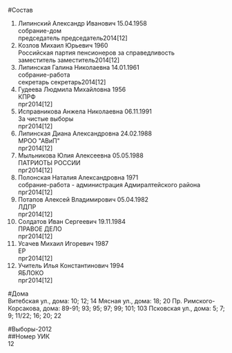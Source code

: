 #Состав  
1. Липинский Александр Иванович 15.04.1958  
    собрание-дом  
    председатель председатель2014[12]  
2. Козлов Михаил Юрьевич 1960  
    Российская партия пенсионеров за справедливость  
    заместитель заместитель2014[12]  
3. Липинская Галина Николаевна 14.01.1961  
    собрание-работа  
    секретарь секретарь2014[12]  
4. Гудеева Людмила Михайловна 1956  
    КПРФ  
    прг2014[12]  
5. Исправникова Анжела Николаевна 06.11.1991  
    За чистые выборы  
    прг2014[12]  
6. Липинская Диана Александровна 24.02.1988  
    МРОО "АВиП"  
    прг2014[12]  
7. Мыльникова Юлия Алексеевна 05.05.1988  
    ПАТРИОТЫ РОССИИ  
    прг2014[12]  
8. Полонская Наталия Александровна 1971  
    собрание-работа - администрация Адмиралтейского района  
    прг2014[12]  
9. Потапов Алексей Владимирович 05.04.1982  
    ЛДПР  
    прг2014[12]  
10. Солдатов Иван Сергеевич 19.11.1984  
    ПРАВОЕ ДЕЛО  
    прг2014[12]  
11. Усачев Михаил Игоревич 1987  
    ЕР  
    прг2014[12]  
12. Учитель Илья Константинович 1994  
    ЯБЛОКО  
    прг2014[12]  
  
#Дома  
Витебская ул., дома: 10; 12; 14 Мясная ул., дома: 18; 20 Пр. Римского-Корсакова, дома: 89-91; 93; 95; 97; 99; 101; 103 Псковская ул., дома: 5; 7; 9; 11/22; 16; 20; 22  
  
#Выборы-2012  
##Номер УИК  
12  
